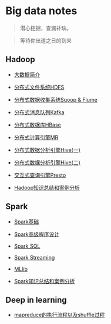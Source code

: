 # Big data notes

> 潜心挖掘，查漏补缺。

> 等待你出道之日的到来

## Hadoop

- [大数据简介](https://github.com/Zychaowill/ImgStore/blob/master/Big%20Data/learning%20notes/bigdata_learning_01_what_is_the_bigdata.md)

- [分布式文件系统HDFS](https://github.com/Zychaowill/ImgStore/blob/master/Big%20Data/learning%20notes/bigdata_learning_02_HDFS.md)

- [分布式数据收集系统Sqoop & Flume](https://github.com/Zychaowill/ImgStore/blob/master/Big%20Data/learning%20notes/bigdata_learning_03_Sqoop_and_Flume.md)

- [分布式消息队列Kafka](https://github.com/Zychaowill/ImgStore/blob/master/Big%20Data/learning%20notes/bigdata_learning_04_Kafka.md)

- [分布式数据库HBase](https://github.com/Zychaowill/ImgStore/blob/master/Big%20Data/learning%20notes/bigdata_learning_05_HBase.md)

- [分布式计算引擎MR](https://github.com/Zychaowill/ImgStore/blob/master/Big%20Data/learning%20notes/bigdata_learning_06_MR.md)

- [分布式数据分析引擎Hive(一)](https://github.com/Zychaowill/ImgStore/blob/master/Big%20Data/learning%20notes/bigdata_learning_07_Hive_part_1.md)

- [分布式数据分析引擎Hive(二)](https://github.com/Zychaowill/ImgStore/blob/master/Big%20Data/learning%20notes/bigdata_learning_07_Hive_part_2.md)

- [交互式查询引擎Presto](https://github.com/Zychaowill/ImgStore/blob/master/Big%20Data/learning%20notes/bigdata_learning_08_Presto.md)

- [Hadoop知识总结和案例分析](https://github.com/Zychaowill/ImgStore/blob/master/Big%20Data/learning%20notes/bigdata_learning_09_Hadoop_summary.md)

## Spark

- [Spark基础](https://github.com/Zychaowill/ImgStore/blob/master/Big%20Data/learning%20notes/bigdata_learning_10_Spark_core.md)

- [Spark高级程序设计](https://github.com/Zychaowill/ImgStore/blob/master/Big%20Data/learning%20notes/bigdata_learning_11_Spark_advanced_programming.md)

- [Spark SQL](https://github.com/Zychaowill/ImgStore/blob/master/Big%20Data/learning%20notes/bigdata_learning_12_Spark_SQL.md)

- [Spark Streaming](https://github.com/Zychaowill/ImgStore/blob/master/Big%20Data/learning%20notes/bigdata_learning_13_Spark_Streaming.md)

- [MLlib](https://github.com/Zychaowill/ImgStore/blob/master/Big%20Data/learning%20notes/bigdata_learning_14_MLlib.md)

- [Spark知识总结和案例分析](https://github.com/Zychaowill/ImgStore/blob/master/Big%20Data/learning%20notes/bigdata_learning_15_Spark_summary.md)

## Deep in learning

- [mapreduce的执行流程以及shuffle过程](http://m.blog.csdn.net/u013234372/article/details/39779711)